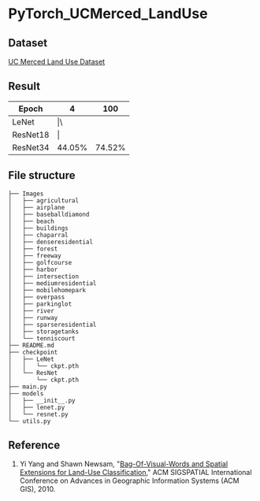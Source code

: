 # PyTorch_UCMerced_LandUse
## Dataset

[UC Merced Land Use Dataset](http://weegee.vision.ucmerced.edu/datasets/landuse.html)

## Result
Epoch|4|100
---|---|---
LeNet|\|\
ResNet18|\|
ResNet34|44.05%|74.52%

## File structure
```
├── Images
│   ├── agricultural
│   ├── airplane
│   ├── baseballdiamond
│   ├── beach
│   ├── buildings
│   ├── chaparral
│   ├── denseresidential
│   ├── forest
│   ├── freeway
│   ├── golfcourse
│   ├── harbor
│   ├── intersection
│   ├── mediumresidential
│   ├── mobilehomepark
│   ├── overpass
│   ├── parkinglot
│   ├── river
│   ├── runway
│   ├── sparseresidential
│   ├── storagetanks
│   └── tenniscourt
├── README.md
├── checkpoint
│   ├── LeNet
│   │   └── ckpt.pth
│   └── ResNet
│       └── ckpt.pth
├── main.py
├── models
│   ├── __init__.py
│   ├── lenet.py
│   └── resnet.py
└── utils.py

```

## Reference
1. Yi Yang and Shawn Newsam, "[Bag-Of-Visual-Words and Spatial Extensions for Land-Use Classification](http://faculty.ucmerced.edu/snewsam/papers/Yang_ACMGIS10_BagOfVisualWords.pdf)," ACM SIGSPATIAL International Conference on Advances in Geographic Information Systems (ACM GIS), 2010.
